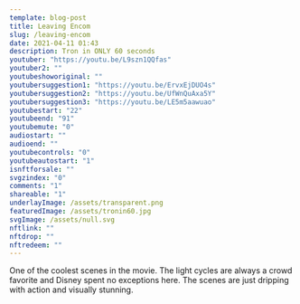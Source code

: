 ```yaml
---
template: blog-post
title: Leaving Encom
slug: /leaving-encom
date: 2021-04-11 01:43
description: Tron in ONLY 60 seconds
youtuber: "https://youtu.be/L9szn1QQfas"
youtuber2: ""
youtubeshoworiginal: ""
youtubersuggestion1: "https://youtu.be/ErvxEjDUO4s"
youtubersuggestion2: "https://youtu.be/UfWnQuAxa5Y"
youtubersuggestion3: "https://youtu.be/LE5m5aawuao"
youtubestart: "22"
youtubeend: "91"
youtubemute: "0"
audiostart: ""
audioend: ""
youtubecontrols: "0"
youtubeautostart: "1"
isnftforsale: ""
svgzindex: "0"
comments: "1"
shareable: "1"
underlayImage: /assets/transparent.png
featuredImage: /assets/tronin60.jpg
svgImage: /assets/null.svg
nftlink: ""
nftdrop: ""
nftredeem: ""
---
```

One of the coolest scenes in the movie. The light cycles are always a crowd favorite and Disney spent no exceptions here. The scenes are just dripping with action and visually stunning.







 

 

<!-- XjuLZwlDxh8 -->